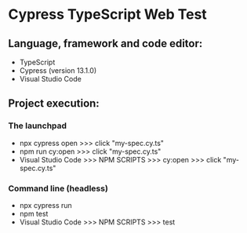 # Cypress TypeScript Web Test

## Language, framework and code editor:
* TypeScript
* Cypress (version 13.1.0)
* Visual Studio Code

## Project execution:

### The launchpad
* npx cypress open >>> click "my-spec.cy.ts"
* npm run cy:open >>> click "my-spec.cy.ts"
* Visual Studio Code >>> NPM SCRIPTS >>> cy:open >>> click "my-spec.cy.ts"

### Command line (headless)
* npx cypress run
* npm test
* Visual Studio Code >>> NPM SCRIPTS >>> test